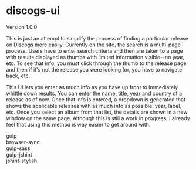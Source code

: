 # discogs-ui

Version 1.0.0

This is just an attempt to simplify the process of finding a particular release on Discogs more easily.  Currently on the site, the search is a multi-page process. Users have to enter search criteria and then are taken to a page with results displayed as thumbs with limited information visible--no year, etc. To see that info, you must click through the thumb to the release page and then if it's not the release you were looking for, you have to navigate back, etc.

This UI lets you enter as much info as you have up front to immediately whittle down results.  You can enter the name, title, year and country of a release as of now.  Once that info is entered, a dropdown is generated that shows the applicable releases with as much info as possible: year, label, etc.  Once you select an album from that list, the details are shown in a new window on the same page.  Although this is still a work in progress, I already feel that using this method is way easier to get around with.

gulp\
browser-sync\
gulp-sass\
gulp-jshint\
jshint-stylish